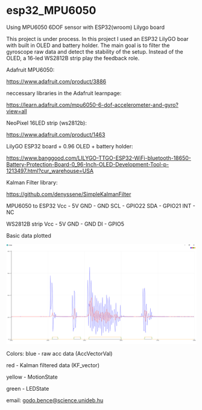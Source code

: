 # esp32_MPU6050
Using MPU6050 6DOF sensor with ESP32(wroom) Lilygo board

  This project is under process.
  In this project I used an ESP32 LilyGO boar with built in OLED and battery holder.
  The main goal is to filter the gyroscope raw data and detect the stability of the setup. Instead of the OLED,
  a 16-led WS2812B strip play the feedback role.
  
  Adafruit MPU6050:
  
  https://www.adafruit.com/product/3886
  
  neccessary libraries in the Adafruit learnpage:
  
  https://learn.adafruit.com/mpu6050-6-dof-accelerometer-and-gyro?view=all
  
  NeoPixel 16LED strip (ws2812b):
  
  https://www.adafruit.com/product/1463
  
  LilyGO ESP32 board + 0.96 OLED + battery holder:
  
  https://www.banggood.com/LILYGO-TTGO-ESP32-WiFi-bluetooth-18650-Battery-Protection-Board-0_96-Inch-OLED-Development-Tool-p-1213497.html?cur_warehouse=USA
  
  Kalman Filter library:

  https://github.com/denyssene/SimpleKalmanFilter
  
  
  
  
  MPU6050 to ESP32
  Vcc     - 5V
  GND     - GND
  SCL     - GPIO22
  SDA     - GPIO21
  INT     - NC
  
  WS2812B strip
  Vcc     - 5V
  GND     - GND
  DI      - GPIO5
  
  
  Basic data plotted
  
  ![readouts](https://raw.githubusercontent.com/godesz/esp32_MPU6050/master/Images/data_plotted.png)
  
  Colors:
  blue    - raw acc data (AccVectorVal)

  red     - Kalman filtered data (KF_vector)

  yellow  - MotionState

  green   - LEDState

  
  
  
  
  
 email: godo.bence@science.unideb.hu
